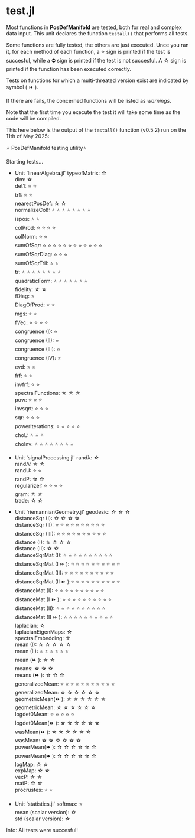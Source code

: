 # test.jl

Most functions in **PosDefManifold** are tested, both for real and complex data input. This unit declares the function `testall()` that performs all tests.

Some functions are fully tested, the others are just executed.
Unce you ran it, for each method of each function,
a ⭐ sign is printed if the test is succesful, while
a ⛔ sign is printed if the test is not succesful.
A ☆ sign is printed if the function has been executed correctly.

Tests on functions for which a multi-threated version exist are indicated by symbol ( ⏩ ).

If there are fails, the concerned functions will be listed as *warnings*.

Note that the first time you execute the test it will take some time as the code will be compiled.

This here below is the output of the `testall()` function
(v0.5.2) run on the 11th of May 2025:

⭐ PosDefManifold testing utility⭐

Starting tests...

- Unit 'linearAlgebra.jl' 
typeofMatrix:           ☆  
dim:                    ☆  
det1:                   ⭐ ⭐  
tr1:                    ⭐ ⭐  
nearestPosDef:          ☆ ☆  
normalizeCol!:          ⭐ ⭐ ⭐ ⭐ ⭐ ⭐ ⭐ ⭐  
ispos:                  ⭐ ⭐  
colProd:                ⭐ ⭐ ⭐ ⭐  
colNorm:                ⭐ ⭐  
sumOfSqr:               ⭐ ⭐ ⭐ ⭐ ⭐ ⭐ ⭐ ⭐ ⭐ ⭐ ⭐ ⭐  
sumOfSqrDiag:           ⭐ ⭐ ⭐  
sumOfSqrTril:           ⭐ ⭐  
tr:                     ⭐ ⭐ ⭐ ⭐ ⭐ ⭐ ⭐ ⭐  
quadraticForm:          ⭐ ⭐ ⭐ ⭐ ⭐ ⭐ ⭐  
fidelity:               ☆ ☆  
fDiag:                  ⭐  
DiagOfProd:             ⭐ ⭐  
mgs:                    ⭐ ⭐  
fVec:                   ⭐ ⭐ ⭐ ⭐  
congruence (I):         ⭐  
congruence (II):        ⭐  
congruence (III):       ⭐  
congruence (IV):        ⭐  
evd:                    ⭐ ⭐  
frf:                    ⭐ ⭐  
invfrf:                 ⭐ ⭐  
spectralFunctions:      ☆ ☆ ☆  
pow:                    ⭐ ⭐ ⭐  
invsqrt:                ⭐ ⭐ ⭐  
sqr:                    ⭐ ⭐ ⭐  
powerIterations:        ⭐ ⭐ ⭐ ⭐ ⭐  
choL:                   ⭐ ⭐ ⭐  
choInv:                 ⭐ ⭐ ⭐ ⭐ ⭐ ⭐ ⭐ ⭐  

- Unit 'signalProcessing.jl' 
randλ:                  ☆  
randΛ:                  ☆ ☆  
randU:                  ⭐ ⭐  
randP:                  ☆ ☆  
regularize!:            ⭐ ⭐ ⭐ ⭐  
gram:                   ☆ ☆  
trade:                  ☆ ☆  

- Unit 'riemannianGeometry.jl' 
geodesic:               ☆ ☆ ☆  
distanceSqr (I):        ☆ ☆ ☆ ☆  
distanceSqr (II):       ⭐ ⭐ ⭐ ⭐ ⭐ ⭐ ⭐ ⭐ ⭐ ⭐  
distanceSqr (III):      ⭐ ⭐ ⭐ ⭐ ⭐ ⭐ ⭐ ⭐ ⭐ ⭐  
distance (I):           ☆ ☆ ☆ ☆  
distance (II):          ☆ ☆  
distanceSqrMat (I):     ⭐ ⭐ ⭐ ⭐ ⭐ ⭐ ⭐ ⭐ ⭐ ⭐  
distanceSqrMat (I ⏩ ): ⭐ ⭐ ⭐ ⭐ ⭐ ⭐ ⭐ ⭐ ⭐ ⭐  
distanceSqrMat (II):    ⭐ ⭐ ⭐ ⭐ ⭐ ⭐ ⭐ ⭐ ⭐ ⭐  
distanceSqrMat (II ⏩ ):⭐ ⭐ ⭐ ⭐ ⭐ ⭐ ⭐ ⭐ ⭐ ⭐  
distanceMat (I):        ⭐ ⭐ ⭐ ⭐ ⭐ ⭐ ⭐ ⭐ ⭐ ⭐  
distanceMat (I ⏩ ):    ⭐ ⭐ ⭐ ⭐ ⭐ ⭐ ⭐ ⭐ ⭐ ⭐  
distanceMat (II):       ⭐ ⭐ ⭐ ⭐ ⭐ ⭐ ⭐ ⭐ ⭐ ⭐  
distanceMat (II ⏩ ):   ⭐ ⭐ ⭐ ⭐ ⭐ ⭐ ⭐ ⭐ ⭐ ⭐  
laplacian:              ☆  
laplacianEigenMaps:     ☆  
spectralEmbedding:      ☆  
mean (I):               ☆ ☆ ☆ ☆ ☆  
mean (II):              ⭐ ⭐ ⭐ ⭐ ⭐ ⭐  
mean (⏩ ):             ☆ ☆  
means:                  ☆ ☆ ☆  
means (⏩ ):            ☆ ☆ ☆  
generalizedMean:        ⭐ ⭐ ⭐ ⭐ ⭐ ⭐ ⭐ ⭐ ⭐ ⭐ ⭐  
generalizedMean:        ☆ ☆ ☆ ☆ ☆ ☆  
geometricMean(⏩ ):     ☆ ☆ ☆ ☆ ☆ ☆  
geometricMean:          ☆ ☆ ☆ ☆ ☆ ☆  
logdet0Mean:            ⭐ ⭐ ⭐ ⭐ ⭐  
logdet0Mean(⏩ ):       ☆ ☆ ☆ ☆ ☆ ☆  
wasMean(⏩ ):           ☆ ☆ ☆ ☆ ☆ ☆  
wasMean:                ☆ ☆ ☆ ☆ ☆ ☆  
powerMean(⏩ ):         ☆ ☆ ☆ ☆ ☆ ☆  
powerMean(⏩ ):         ☆ ☆ ☆ ☆ ☆ ☆  
logMap:                 ☆ ☆  
expMap:                 ☆ ☆  
vecP:                   ☆ ☆  
matP:                   ☆ ☆  
procrustes:             ⭐ ⭐  

- Unit 'statistics.jl' 
softmax:                ⭐  
mean (scalar version):  ☆  
std (scalar version):   ☆

Info: All tests were succesful!